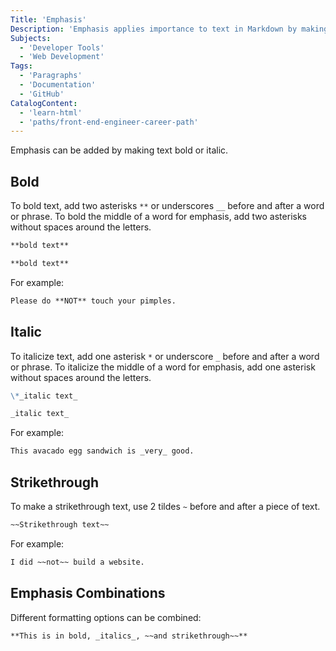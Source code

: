 ```yaml
---
Title: 'Emphasis'
Description: 'Emphasis applies importance to text in Markdown by making it bold, italic, and/or strikethrough.'
Subjects:
  - 'Developer Tools'
  - 'Web Development'
Tags:
  - 'Paragraphs'
  - 'Documentation'
  - 'GitHub'
CatalogContent:
  - 'learn-html'
  - 'paths/front-end-engineer-career-path'
---
```


Emphasis can be added by making text bold or italic.

## Bold

To bold text, add two asterisks `**` or underscores `__` before and after a word or phrase. To bold the middle of a word for emphasis, add two asterisks without spaces around the letters.

```markdown
**bold text**
```

```markdown
**bold text**
```

For example:

```markdown
Please do **NOT** touch your pimples.
```

## Italic

To italicize text, add one asterisk `*` or underscore `_` before and after a word or phrase. To italicize the middle of a word for emphasis, add one asterisk without spaces around the letters.

```markdown
\*_italic text_
```

```markdown
_italic text_
```

For example:

```markdown
This avacado egg sandwich is _very_ good.
```

## Strikethrough

To make a strikethrough text, use 2 tildes `~` before and after a piece of text.

```markdown
~~Strikethrough text~~
```

For example:

```markdown
I did ~~not~~ build a website.
```

## Emphasis Combinations

Different formatting options can be combined:

```markdown
**This is in bold, _italics_, ~~and strikethrough~~**
```
